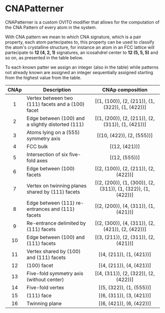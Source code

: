 # CNAPatterner

CNAPatterner is a custom OVITO modifier that allows for the computation of the CNA Pattern of every atom in the system.

With CNA pattern we mean to which CNA signature, which is a pair property, each atom partecipates to, this property can be used to classify the atom's crystalline structure, for instance an atom in an FCC lattice will partecipate to **12 (4, 2, 1)** signatures, an icosahdrel center to **12 (5, 5, 5)** and so on, as presented in the table below.

To each known patter we assign an integer (also in the table) while patterns not already known are assigned an integer sequentially assigned starting from the highest value from the table.

| **CNAp** | **Description**                                      | **CNAp composition** |
|:--------:|------------------------------------------------------|:--------:|
| 1        | Vertex between two (111) facets and a (100) facet    |[(1, (100)), (2, (211)), (1, (322)), (1, (422))] |
| 2        | Edge between (100) and a slightly distorted (111)    |[(1, (200)), (2, (211)), (2, (311)), (1, (421))] |
| 3        | Atoms lying on a (555) symmetry axis                 |[(10, (422)), (2, (555))] |
| 4        | FCC bulk                                             |[(12, (421))] |
| 5        | Intersection of six five-fold axes                   |[(12, (555))] |
| 6        | Edge between (100) facets                            |[(2, (100)), (2, (211)), (2, (422))] |
| 7        | Vertex on twinning planes shared by (111) facets     |[(2, (200)), (1, (300)), (2, (311)), (1, (322)), (1, (422))] |
| 8        | Edge between (111) re-entrances and (111) facets     |[(2, (200)), (4, (311)), (1, (421))] |
| 9        | Re-entrance delimited by (111) facets                |[(2, (300)), (4, (311)), (2, (421)), (2, (422))] |
| 10       | Edge between (100) and (111) facets                  |[(3, (211)), (2, (311)), (2, (421))] |
| 11       | Vertex shared by (100) and (111) facets              |[(4, (211)), (1, (421))] |
| 12       | (100) facet                                          |[(4, (211)), (4, (421))] |
| 13       | Five-fold symmetry axis (without center)             |[(4, (311)), (2, (322)), (2, (422))] |
| 14       | Five-fold vertex                                     |[(5, (322)), (1, (555))] |
| 15       | (111) face                                           |[(6, (311)), (3, (421))] |
| 16       | Twinning plane                                       |[(6, (421)), (6, (422))] |